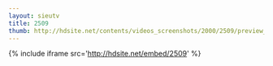 ```yaml
---
layout: sieutv
title: 2509
thumb: http://hdsite.net/contents/videos_screenshots/2000/2509/preview_360p.mp4.jpg
---
```

{% include iframe src='http://hdsite.net/embed/2509' %}
 
